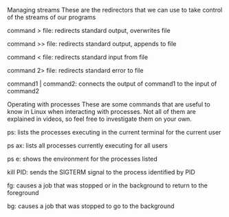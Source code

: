 Managing streams
These are the redirectors that we can use to take control of the streams of our programs

command > file: redirects standard output, overwrites file

command >> file: redirects standard output, appends to file

command < file: redirects standard input from file

command 2> file: redirects standard error to file

command1 | command2: connects the output of command1 to the input of command2

Operating with processes
These are some commands that are useful to know in Linux when interacting with processes. Not all of them are explained in videos, so feel free to investigate them on your own.

ps: lists the processes executing in the current terminal for the current user

ps ax: lists all processes currently executing for all users

ps e: shows the environment for the processes listed

kill PID: sends the SIGTERM signal to the process identified by PID

fg: causes a job that was stopped or in the background to return to the foreground

bg: causes a job that was stopped to go to the background

